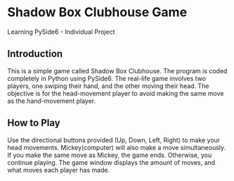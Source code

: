 # Shadow Box Clubhouse Game
Learning PySide6 - Individual Project

## Introduction
This is a simple game called Shadow Box Clubhouse. The program is coded completely in Python using PySide6. The real-life game involves two players, one swiping their hand, and the other moving their head. The objective is for the head-movement player to avoid making the same move as the hand-movement player.

## How to Play
 Use the directional buttons provided (Up, Down, Left, Right) to make your head movements. Mickey(computer) will also make a move simultaneously. If you make the same move as Mickey, the game ends. Otherwise, you continue playing. The game window displays the amount of moves, and what moves each player has made.
